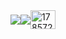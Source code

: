 <div style="display:flex;align-items:center;">
  <a href="https://github.com/shahnozahaydarova?tab=repositories">
    <img src="https://github-readme-stats.vercel.app/api?username=shahnozahaydarova&show_icons=true&theme=material-palenight&count_private=true&hide_border=true" />
  </a> 
  <a href="https://github.com/shahnozahaydarova?tab=repositories">
    <img src="https://github-readme-stats.vercel.app/api/top-langs?username=shahnozahaydarova&show_icons=true&theme=material-palenight&hide_border=true&layout=compact" />
  </a>
  <a href="https://discordapp.com/users/178572572236054528" target="blank"><img align="center" src="https://raw.githubusercontent.com/rahuldkjain/github-profile-readme-generator/master/src/images/icons/Social/discord.svg" alt="178572572236054528" height="30" width="40" /></a>
</div>
